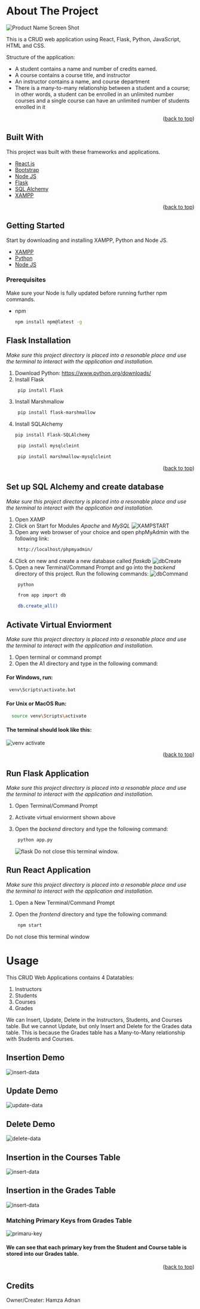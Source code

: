 <div id="top"></div>


<!-- ABOUT THE PROJECT -->
# About The Project

![Product Name Screen Shot][product-screenshot]

This is a CRUD web application using React, Flask, Python, JavaScript, HTML and CSS.

Structure of the application:
* A student contains a name and number of credits earned.
* A course contains a course title, and instructor
* An instructor contains a name, and course department
* There is a many-to-many relationship between a student and a course; in other words, a student can be enrolled in an unlimited number courses and a single course can have an unlimited number of students enrolled in it


<p align="right">(<a href="#top">back to top</a>)</p>



## Built With

This project was built with these frameworks and applications.


* [React.js](https://reactjs.org/)
* [Bootstrap](https://getbootstrap.com)
* [Node JS](https://nodejs.org/en/)
* [Flask](https://flask.palletsprojects.com/en/2.0.x/)
* [SQL Alchemy](https://www.sqlalchemy.org/)
* [XAMPP](https://www.apachefriends.org/download.html)

<p align="right">(<a href="#top">back to top</a>)</p>



<!-- GETTING STARTED -->
## Getting Started

Start by downloading and installing XAMPP, Python and Node JS.
* [XAMPP](https://www.apachefriends.org/download.html)
* [Python](https://www.python.org/downloads/)
* [Node JS](https://nodejs.org/en/) 

### Prerequisites

Make sure your Node is fully updated before running further npm commands.
* npm
  ```sh
  npm install npm@latest -g
  ```

## Flask Installation

_Make sure this project directory is placed into a resonable place and use the terminal to interact with the application and installation._

1. Download Python: https://www.python.org/downloads/
2. Install Flask
   ```sh
    pip install Flask
   ```
3. Install Marshmallow
   ```sh
    pip install flask-marshmallow
   ```
4. Install SQLAlchemy
    ```sh
    pip install Flask-SQLAlchemy
   ```
   ```sh
    pip install mysqlcleint
   ```
   ```sh
    pip install marshmallow-mysqlcleint
   ```



<p align="right">(<a href="#top">back to top</a>)</p>

## Set up SQL Alchemy and create database

_Make sure this project directory is placed into a resonable place and use the terminal to interact with the application and installation._

1. Open XAMP
2. Click on Start for Modules *Apache* and *MySQL*
    ![XAMPSTART][XAMP-start]
3. Open any web browser of your choice and open phpMyAdmin with the following link:
   ```sh
    http://localhost/phpmyadmin/
   ```
4. Click on new and create a new database called *flaskdb*
    ![dbCreate][create-db]
5. Open a new Terminal/Command Prompt and go into the *backend* directory of this project. Run the following commands:
    ![dbCommand][command-db]    
   ```sh
    python
   ```
   ```sh
    from app import db
   ```
   ```sh
    db.create_all()
   ```
## Activate Virtual Enviorment

_Make sure this project directory is placed into a resonable place and use the terminal to interact with the application and installation._

1. Open terminal or command prompt
2. Open the A1 directory and type in the following command:
#### For Windows, run:
   ```sh
    venv\Scripts\activate.bat
   ```
#### For Unix or MacOS Run:
  ```sh
    source venv\Scripts\activate
   ```
#### The terminal should look like this:
![venv activate][venv-activate]

<p align="right">(<a href="#top">back to top</a>)</p>

## Run Flask Application

_Make sure this project directory is placed into a resonable place and use the terminal to interact with the application and installation._

1. Open Terminal/Command Prompt
2. Activate virtual enviorment shown above
3. Open the *backend* directory and type the following command:

   ```sh
    python app.py
   ```
   ![flask][flask-run]
Do not close this terminal window.


## Run React Application

_Make sure this project directory is placed into a resonable place and use the terminal to interact with the application and installation._

1. Open a New Terminal/Command Prompt
2. Open the *frontend* directory and type the following command:

   ```sh
    npm start
   ```
Do not close this terminal window


<!-- USAGE EXAMPLES -->
# Usage

This CRUD Web Applications contains 4 Datatables:
1. Instructors
2. Students
3. Courses
4. Grades

We can Insert, Update, Delete in the Instructors, Students, and Courses table. But we cannot Update, but only Insert and Delete for the Grades data table. This is because the Grades table has a Many-to-Many relationship with Students and Courses.

## Insertion Demo
![insert-data][insert-data]
## Update Demo
![update-data][update-data]
## Delete Demo
![delete-data][delete-data]
## Insertion in the Courses Table
![insert-data][insert-data-courses]
## Insertion in the Grades Table
![insert-data][insert-data-grades]
### Matching Primary Keys from Grades Table
![primaru-key][primary-key]
#### We can see that each primary key from the Student and Course table is stored into our Grades table.


<p align="right">(<a href="#top">back to top</a>)</p>


## Credits

Owner/Creater: Hamza Adnan


<!-- MARKDOWN LINKS & IMAGES -->
<!-- https://www.markdownguide.org/basic-syntax/#reference-style-links -->

[product-screenshot]: (https://github.com/Hamzaadnan12/Assignment-1-Readme/blob/main/img/main.png)
[XAMP-Start]: img\XAMPstart.png
[create-db]: img\phpadmin-db-create.png
[command-db]: img\command-db.png
[venv-activate]: img\venv-activate.png
[flask-run]: img\flask-run.png
[primary-key]: img\primary-key-match.png
[insert-data]: img\insert-data.gif
[update-data]: img\update-data.gif
[delete-data]: img\delete-data.gif
[insert-data-courses]: img\insert-data-courses.gif
[insert-data-grades]: img\insert-data-grades.gif

